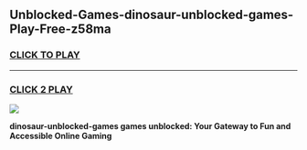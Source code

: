 
## Unblocked-Games-dinosaur-unblocked-games-Play-Free-z58ma
<h3>
<a href="https://premium76.site?title=dinosaur-unblocked-games&ref=22A">CLICK TO PLAY</a></h3>
<hr>

<h3>
<a href="https://premium76.site?title=dinosaur-unblocked-games&ref=22A">CLICK 2 PLAY</a>
  
</h3>

<a href="https://premium76.site?title=dinosaur-unblocked-games&ref=22A"><img src="https://clearcache.store/games.png"></a>


**dinosaur-unblocked-games games unblocked: Your Gateway to Fun and Accessible Online Gaming**
